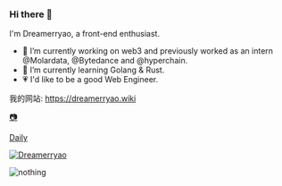 ### Hi there 👋
<p>I'm Dreamerryao, a front-end enthusiast.</p>

<!--
**Dreamerryao/Dreamerryao** is a ✨ _special_ ✨ repository because its `README.md` (this file) appears on your GitHub profile.

Here are some ideas to get you started:

- 🔭 I’m currently working on ...
- 🌱 I’m currently learning ...
- 👯 I’m looking to collaborate on ...
- 🤔 I’m looking for help with ...
- 💬 Ask me about ...
- 📫 How to reach me: ...
- 😄 Pronouns: ...
- ⚡ Fun fact: ...
-->

- 🔭 I’m currently working on web3 and previously worked as an intern @Molardata, @Bytedance and @hyperchain.
- 🌱 I’m currently learning Golang & Rust.
- 💗 I'd like to be a good Web Engineer.

我的网站: https://dreamerryao.wiki

<!-- Blog: https://blog.dreamerryao.wiki  -->

[📷](https://www.xiaohongshu.com/user/profile/5cb702ac0000000012012018)

[Daily](https://www.xiaohongshu.com/user/profile/5f2281190000000001001809)

[![Dreamerryao](https://github-readme-stats.vercel.app/api?username=dreamerryao&count_private=true)](https://dreamerryao.wiki)

<!-- <p><img align="center" src="https://github-readme-streak-stats.herokuapp.com/?user=dreamerryao&" alt="dreamerryao" /></p> -->

![nothing](https://visitor-badge.laobi.icu/badge?page_id=dreamerryao)



